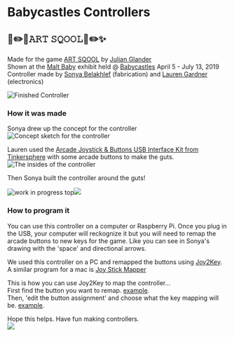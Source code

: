 # Babycastles Controllers

## 🌈✏️🎨𝙰𝚁𝚃 𝚂𝚀𝙾𝙾𝙻🎨✏️✨  
Made for the game [ART SQOOL](https://artsqool.cool/) by [Julian Glander](http://glander.co/)  
Shown at the [Malt Baby](https://www.babycastles.com/master-calendar/malt-baby) exhibit held @ [Babycastles](https://www.babycastles.com) April 5 - July 13, 2019   
Controller made by [Sonya Belakhlef](https://www.sonya.world/) (fabrication) and [Lauren Gardner](https://poohead.com/) (electronics)  
  
![Finished Controller](https://images.squarespace-cdn.com/content/5cbe4d8b51f4d4919490540e/1607742994368-A299M5VAD8P5NY1Y26VC/finished+controller.JPG?format=500w&content-type=image%2Fjpeg)

### How it was made
Sonya drew up the concept for the controller
![Concept sketch for the controller](https://images.squarespace-cdn.com/content/5cbe4d8b51f4d4919490540e/1607755896196-RN2MMJ7SZZA6W8YFFT2U/concept.JPG?format=300w&content-type=image%2Fjpeg)  

Lauren used the [Arcade Joystick & Buttons USB Interface Kit from Tinkersphere](https://tinkersphere.com/raspberry-pi-accessories/1806-arcade-joystick-buttons-usb-interface-kit.html) with some arcade buttons to make the guts.![The insides of the controller](https://images.squarespace-cdn.com/content/5cbe4d8b51f4d4919490540e/1607755901004-41EMWBJCURFR95M01P3S/insides.JPG?format=300w&content-type=image%2Fjpeg)

Then Sonya built the controller around the guts!

![work in progress top](https://images.squarespace-cdn.com/content/5cbe4d8b51f4d4919490540e/1607756485649-8FW2P96ZCUZM9UZ4BDZG/WIP+controller.JPG?format=300w&content-type=image%2Fjpeg)![](https://images.squarespace-cdn.com/content/5cbe4d8b51f4d4919490540e/1607756725262-QKLXHGUBERBD9CJ9DUZ7/wip+2.JPG?format=300w&content-type=image%2Fjpeg)

### How to program it
You can use this controller on a computer or Raspberry Pi. Once you plug in the USB, your computer will reckognize it but you will need to remap the arcade buttons to new keys for the game. Like you can see in Sonya's drawing with the 'space' and directional arrows. 

We used this controller on a PC and remapped the buttons using [Joy2Key](https://joytokey.net/en/). A similar program for a mac is [Joy Stick Mapper](https://joystickmapper.com/)

This is how you can use Joy2Key to map the controller...  
First find the button you want to remap. [example](https://media.giphy.com/media/yTQIXfQ7aZrl2AMJEI/giphy.mp4).  
Then, 'edit the button assignment' and choose what the key mapping will be. [example](https://media.giphy.com/media/IrteIS78yrdBek7rFs/giphy.mp4). 

Hope this helps. Have fun making controllers.  
![](https://images.squarespace-cdn.com/content/5cbe4d8b51f4d4919490540e/1607762665586-AG3OHGJBDFMME198VTEP/robin.JPG?format=300w&content-type=image%2Fjpeg)
